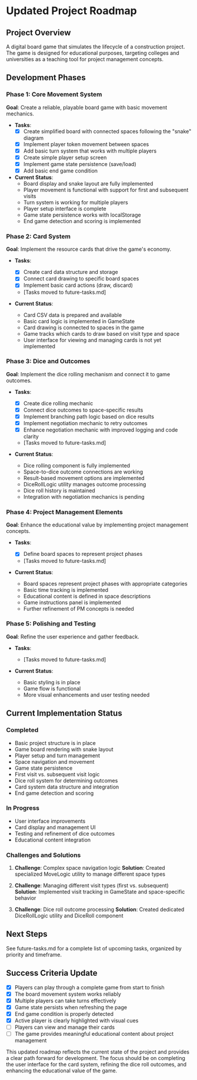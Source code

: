 # Updated Project Roadmap

## Project Overview
A digital board game that simulates the lifecycle of a construction project. The game is designed for educational purposes, targeting colleges and universities as a teaching tool for project management concepts.

## Development Phases

### Phase 1: Core Movement System
**Goal**: Create a reliable, playable board game with basic movement mechanics.

- **Tasks**:
  - [x] Create simplified board with connected spaces following the "snake" diagram
  - [x] Implement player token movement between spaces
  - [x] Add basic turn system that works with multiple players
  - [x] Create simple player setup screen
  - [x] Implement game state persistence (save/load)
  - [x] Add basic end game condition
  
- **Current Status**:
  - Board display and snake layout are fully implemented
  - Player movement is functional with support for first and subsequent visits
  - Turn system is working for multiple players
  - Player setup interface is complete
  - Game state persistence works with localStorage
  - End game detection and scoring is implemented

### Phase 2: Card System
**Goal**: Implement the resource cards that drive the game's economy.

- **Tasks**:
  - [x] Create card data structure and storage
  - [x] Connect card drawing to specific board spaces
  - [x] Implement basic card actions (draw, discard)
  - [Tasks moved to future-tasks.md]

- **Current Status**:
  - Card CSV data is prepared and available
  - Basic card logic is implemented in GameState
  - Card drawing is connected to spaces in the game
  - Game tracks which cards to draw based on visit type and space
  - User interface for viewing and managing cards is not yet implemented

### Phase 3: Dice and Outcomes
**Goal**: Implement the dice rolling mechanism and connect it to game outcomes.

- **Tasks**:
  - [x] Create dice rolling mechanic
  - [x] Connect dice outcomes to space-specific results
  - [x] Implement branching path logic based on dice results
  - [x] Implement negotiation mechanic to retry outcomes
  - [x] Enhance negotiation mechanic with improved logging and code clarity
  - [Tasks moved to future-tasks.md]

- **Current Status**:
  - Dice rolling component is fully implemented
  - Space-to-dice outcome connections are working
  - Result-based movement options are implemented
  - DiceRollLogic utility manages outcome processing
  - Dice roll history is maintained
  - Integration with negotiation mechanics is pending

### Phase 4: Project Management Elements
**Goal**: Enhance the educational value by implementing project management concepts.

- **Tasks**:
  - [x] Define board spaces to represent project phases
  - [Tasks moved to future-tasks.md]

- **Current Status**:
  - Board spaces represent project phases with appropriate categories
  - Basic time tracking is implemented
  - Educational content is defined in space descriptions
  - Game instructions panel is implemented
  - Further refinement of PM concepts is needed

### Phase 5: Polishing and Testing
**Goal**: Refine the user experience and gather feedback.

- **Tasks**:
  - [Tasks moved to future-tasks.md]

- **Current Status**:
  - Basic styling is in place
  - Game flow is functional
  - More visual enhancements and user testing needed

## Current Implementation Status

### Completed
- Basic project structure is in place
- Game board rendering with snake layout
- Player setup and turn management
- Space navigation and movement
- Game state persistence
- First visit vs. subsequent visit logic
- Dice roll system for determining outcomes
- Card system data structure and integration
- End game detection and scoring

### In Progress
- User interface improvements
- Card display and management UI
- Testing and refinement of dice outcomes
- Educational content integration

### Challenges and Solutions
1. **Challenge**: Complex space navigation logic
   **Solution**: Created specialized MoveLogic utility to manage different space types

2. **Challenge**: Managing different visit types (first vs. subsequent)
   **Solution**: Implemented visit tracking in GameState and space-specific behavior

3. **Challenge**: Dice roll outcome processing
   **Solution**: Created dedicated DiceRollLogic utility and DiceRoll component

## Next Steps
See future-tasks.md for a complete list of upcoming tasks, organized by priority and timeframe.

## Success Criteria Update
- [x] Players can play through a complete game from start to finish
- [x] The board movement system works reliably
- [x] Multiple players can take turns effectively
- [x] Game state persists when refreshing the page
- [x] End game condition is properly detected
- [x] Active player is clearly highlighted with visual cues
- [ ] Players can view and manage their cards
- [ ] The game provides meaningful educational content about project management

This updated roadmap reflects the current state of the project and provides a clear path forward for development. The focus should be on completing the user interface for the card system, refining the dice roll outcomes, and enhancing the educational value of the game.
